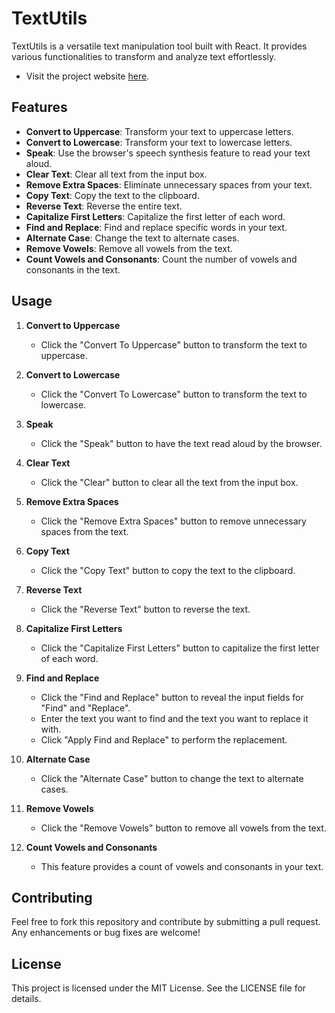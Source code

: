 # TextUtils

TextUtils is a versatile text manipulation tool built with React. It provides various functionalities to transform and analyze text effortlessly.

- Visit the project website [here](https://textutilsspd.azurewebsites.net).

## Features

- **Convert to Uppercase**: Transform your text to uppercase letters.
- **Convert to Lowercase**: Transform your text to lowercase letters.
- **Speak**: Use the browser's speech synthesis feature to read your text aloud.
- **Clear Text**: Clear all text from the input box.
- **Remove Extra Spaces**: Eliminate unnecessary spaces from your text.
- **Copy Text**: Copy the text to the clipboard.
- **Reverse Text**: Reverse the entire text.
- **Capitalize First Letters**: Capitalize the first letter of each word.
- **Find and Replace**: Find and replace specific words in your text.
- **Alternate Case**: Change the text to alternate cases.
- **Remove Vowels**: Remove all vowels from the text.
- **Count Vowels and Consonants**: Count the number of vowels and consonants in the text.

## Usage

1. **Convert to Uppercase**
    - Click the "Convert To Uppercase" button to transform the text to uppercase.

2. **Convert to Lowercase**
    - Click the "Convert To Lowercase" button to transform the text to lowercase.

3. **Speak**
    - Click the "Speak" button to have the text read aloud by the browser.

4. **Clear Text**
    - Click the "Clear" button to clear all the text from the input box.

5. **Remove Extra Spaces**
    - Click the "Remove Extra Spaces" button to remove unnecessary spaces from the text.

6. **Copy Text**
    - Click the "Copy Text" button to copy the text to the clipboard.

7. **Reverse Text**
    - Click the "Reverse Text" button to reverse the text.

8. **Capitalize First Letters**
    - Click the "Capitalize First Letters" button to capitalize the first letter of each word.

9. **Find and Replace**
    - Click the "Find and Replace" button to reveal the input fields for "Find" and "Replace".
    - Enter the text you want to find and the text you want to replace it with.
    - Click "Apply Find and Replace" to perform the replacement.

10. **Alternate Case**
    - Click the "Alternate Case" button to change the text to alternate cases.

11. **Remove Vowels**
    - Click the "Remove Vowels" button to remove all vowels from the text.

12. **Count Vowels and Consonants**
    - This feature provides a count of vowels and consonants in your text.

## Contributing

Feel free to fork this repository and contribute by submitting a pull request. Any enhancements or bug fixes are welcome!

## License

This project is licensed under the MIT License. See the LICENSE file for details.
